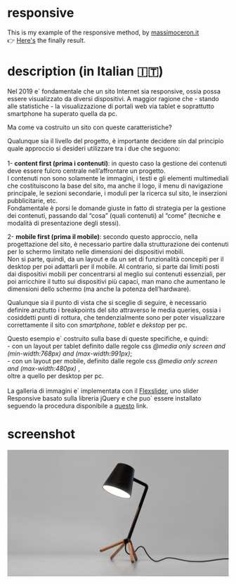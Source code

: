 # responsive

This is my example of the responsive method, by <a href="http://www.massimoceron.it" target="_blank">massimoceron.it</a><br>
👉 <a href="http://ceron.altervista.org/corso-web-2.0/my-site/erika/responsive-vf-base-lezione-20/index.html" target="_blank">Here's</a> the finally result. 
<br>

# description (in Italian 🇮🇹)

 <p>Nel 2019 e&grave; fondamentale che un sito Internet sia responsive, ossia possa essere visualizzato da diversi dispositivi. A maggior ragione che - stando alle statistiche - la visualizzazione di portali web via tablet e soprattutto smartphone ha superato quella da pc.</p>
<p>Ma come va costruito un sito con queste caratteristiche?</p>
<p>Qualunque sia il livello del progetto, è importante decidere sin dal principio quale approccio si desideri utilizzare tra i due che seguono:<br><br>
1- <b>content first (prima i contenuti)</b>: in questo caso la gestione dei contenuti deve essere fulcro centrale nell’affrontare un progetto.<br>I contenuti non sono solamente le immagini, i testi e gli elementi multimediali che costituiscono la base del sito, ma anche il logo, il menu di navigazione principale, le sezioni secondarie, i moduli per la ricerca sul sito, le inserzioni pubblicitarie, etc. <br>Fondamentale è porsi le domande giuste in fatto di strategia per la gestione dei contenuti, passando dal “cosa” (quali contenuti) al “come” (tecniche e modalità di presentazione degli stessi).<br>

2- <b>mobile first (prima il mobile)</b>: secondo questo approccio, nella progettazione del sito, è necessario partire dalla strutturazione dei contenuti per lo schermo limitato nelle dimensioni dei dispositivi mobili. <br>Non si parte, quindi, da un layout e da un set di funzionalità concepiti per il desktop per poi adattarli per il mobile. Al contrario, si parte dai limiti posti dai dispositivi mobili per concentrarsi al meglio sui contenuti essenziali, per poi arricchire il tutto sui dispositivi più capaci, man mano che aumentano le dimensioni dello schermo (ma anche la potenza dell’hardware).<br>

Qualunque sia il punto di vista che si sceglie di seguire, è necessario definire anzitutto i breakpoints del sito attraverso le media queries, ossia i cosiddetti punti di rottura, che tendenzialmente sono per poter visualizzare correttamente il sito con <i>smartphone</i>, <i>tablet</i> e <i>dekstop</i> per pc.</p>
<p>Questo esempio e&grave; costruito sulla base di queste specifiche, e quindi:<br>- con un layout per tablet definito dalle regole css
<i>@media only screen and (min-width:768px) and (max-width:991px)</i>;
<br>- con un layout per mobile, definito dalle regole css <i>@media only screen and (max-width:480px)</i> ,<br>oltre a quello per desktop per pc.<br><br>La galleria di immagini e&grave; implementata con il <a href="https://github.com/woocommerce/FlexSlider" target="_blank">Flexslider</a>, uno slider Responsive basato sulla libreria jQuery e che puo&grave; essere installato seguendo la procedura disponibile a <a href="http://www.thomasmoore.it/webdesign/js/flexslider.asp" target="_blank">questo</a> link.</p>

# screenshot
  
![immagine-di-esempio](img/big01.jpg) 
